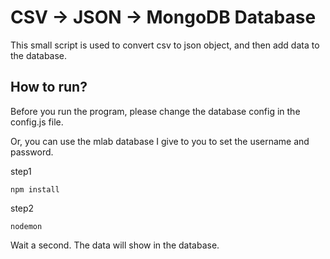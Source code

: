 # CSV -> JSON -> MongoDB Database

This small script is used to convert csv to json object, and then add data to the database.

## How to run?
Before you run the program, please change the database config in the config.js file.

Or, you can use the mlab database I give to you to set the username and password.

step1
```
npm install
```
step2
```
nodemon
```

Wait a second. The data will show in the database.



